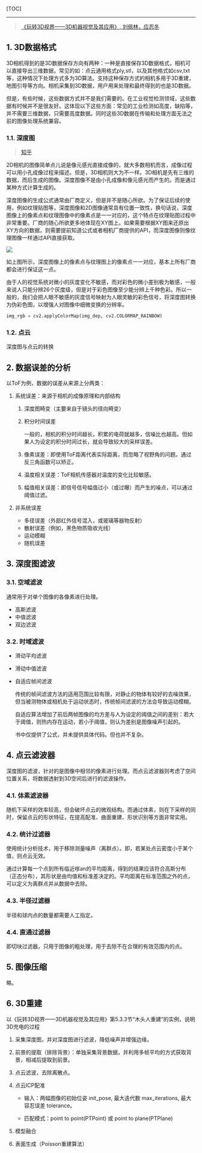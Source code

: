 <!--
+++
title       = "【笔记】3D数据表示法，与数据处理"
description = "1. 3D数据格式; 2. 数据误差的分析; 3. 深度图滤波; 4. 点云滤波器; 5. 图像压缩; 6. 3D重建"
date        = "2022-01-03"
tags        = []
categories  = ["7-理论知识","74-3D视觉"]
series      = []
keywords    = []
weight      = 5
toc         = true
draft       = false
+++ -->

[TOC]

---

> [《玩转3D视界——3D机器视觉及其应用》, 刘佩林，应忍冬](https://read.douban.com/ebook/153593251/)

## 1. 3D数据格式

3D相机得到的是3D数据保存方向有两种：一种是直接保存3D数据格式，相机可以直接导出三维数据，常见的如：点云通用格式ply,stl，以及其他格式如csv,txt等，这种情况下处理方式多为3D算法。支持这种保存方式的相机多用于3D重建，地图引导等方向。相机采集到3D数据，用户用来处理和最终得到的也是3D数据。

但是，有些时候，这些数据方式并不是我们需要的。在工业视觉检测领域，这些数据有时候并不是很友好。这体现以下这些方面：常见的工业检测如高度，缺陷等，并不需要三维数据，只需要高度数据。同时这些3D数据在传输和处理方面无法之前的图像处理系统兼容。

### 1.1. 深度图
> [知乎](https://zhuanlan.zhihu.com/p/343095601)

2D相机的图像简单点儿说是像元感光直接成像的，就大多数相机而言，成像过程可以用小孔成像过程来描述。但是，3D相机则大为不一样。3D相机是先有三维的数据，而后生成的图像。深度图像不是由小孔成像和像元感光而产生的。而是通过某种方式计算生成的。

深度图像的生成公式通常由厂商定义，但是并不是随心所欲。为了保证后续的使用，例如纹理贴图等，深度图像和2D图像通常具有位置一致性，换句话说，深度图像上的像素点和纹理图像中的像素点是一一对应的，这个特点在纹理贴图过程中非常重要。厂商的随心所欲更多地体现在XY图上。如果需要根据XY图来还原出XY方向的数据，则需要提前知道公式或者相机厂商提供的API，而深度图像则像纹理图像一样通过API直接获取。

![](https://img2020.cnblogs.com/blog/2039866/202103/2039866-20210301183340445-1172189392.jpg) <!-- 3D数据处理/3D数据处理-0.jpg -->

如上图所示，深度图像上的像素点与纹理图上的像素点一一对应，基本上所有厂商都会进行保证这一点。

由于人的视觉系统对微小的灰度变化不敏感，而对彩色的微小差别极为敏感，一般来说人只能分辨26个灰度级，但是对于彩色图像至少能分辨上千种色彩。所以一般的，我们会把人眼不敏感的灰度信号映射为人眼灵敏的彩色信号，将深度图转换为伪彩色图，以增强人对图像中细微变换的分辨率。

```py
img_rgb = cv2.applyColorMap(img_dep, cv2.COLORMAP_RAINBOW)
```

### 1.2. 点云

深度图与点云的转换

## 2. 数据误差的分析

以ToF为例，数据的误差从来源上分两类：

1. 系统误差：来源于相机的成像原理和内部结构

    1. 深度图畸变（主要来自于镜头的径向畸变）
    2. 积分时间误差

        一般的，相机的积分时间越长，积累的电荷就越多，信噪比也越高。但如果人为设定的积分时间过长，就会导致较大的采样误差。

    3. 像素误差：即使用ToF距离代表实际距离，而忽略了视野角的问题。通过反三角函数可以矫正。
    4. 温度相关误差：ToF相机传感器对温度的变化比较敏感。
    5. 幅值相关误差：即信号信号幅值过小（或过曝）而产生的噪点，可以通过阈值过滤。

2. 非系统误差

    + 多径误差（外部红外信号混入，或玻璃等器物反射）
    + 散射误差（例如，黑色物质吸收光线）
    + 运动模糊
    + 随机误差

## 3. 深度图滤波

### 3.1. 空域滤波

通常用于对单个图像的各像素进行处理。

+ 高斯滤波
+ 中值滤波
+ 双边滤波

### 3.2. 时域滤波

+ 滑动平均滤波
+ 滑动中值滤波
+ 自适应帧间滤波

    传统的帧间滤波方法的适用范围比较有限，对静止的物体有较好的去噪效果，但当被测物体或相机处于运动状态时，传统帧间滤波的方法会导致运动模糊。

    自适应算法增加了前后两帧图像的均方差与人为设定的阈值之间的差别：若大于阈值，则热内存在运动，若小于阈值，则认为差别是图像噪声引起的。

    书中仅提供了公式，并未提供具体代码。但也并不复杂。

## 4. 点云滤波器

深度图的滤波，针对的是图像中相邻的像素进行处理。而点云滤波器则考虑了空间位置关系，将数据透射到3D空间后进行的滤波操作。

### 4.1. 体素滤波器

随机下采样的效率较高，但会破坏点云的微观结构。而通过体素，则在下采样的同时，保留点云的形状特征，在提高配准、曲面重建、形状识别等方面非常实用。

### 4.2. 统计过滤器

使用统计分析技术，用于移除测量噪声（离群点）。即，若某处点云密度小于某个值，则点云无效。

通过计算每一个点到所有临近嗲an的平均距离，得到的结果应该符合高斯分布（正态分布），其形状是由均值和标准差决定的。平均距离在标准范围之外的点，可以定义为离群点并从数据中去除。

### 4.3. 半径过滤器

半径和球内点的数量都需要人工指定。

### 4.4. 直通过滤器

即切块过滤器，只用于图像的粗处理，用于去除不在合理的有效范围内的点。

## 5. 图像压缩

略。

## 6. 3D重建

以《玩转3D视界——3D机器视觉及其应用》第5.3.3节“木头人重建”的实例，说明3D充电的过程

1. 采集深度图，并对深度图进行滤波，降低噪声并增强边缘。
2. 前景的提取（排除背景）：单独采集背景数据，并利用多帧平均的方式获取背景，相减后提取到前景。
3. 点云滤波，去除离散点。
4. 点云ICP配准

    + 输入：两幅图像的初始位姿 init_pose, 最大迭代数 max_iterations, 最大容忍误差 tolerance。

    + 匹配模式：point to point(PTPoint) 或 point to plane(PTPlane)

5. 模型融合
6. 表面生成（Poisson重建算法）
